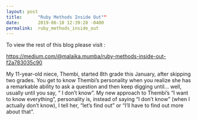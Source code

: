 ```yaml
---
layout: post
title:      "Ruby Methods Inside Out""
date:       2019-06-10 12:39:28 -0400
permalink:  ruby_methods_inside_out
---
```




To view the  rest of this blog please visit :

https://medium.com/@malaika.mumba/ruby-methods-inside-out-f2a783035c90

My 11-year-old niece, Thembi, started 8th grade this January, after skipping two grades. You get to know Thembi’s personality when you realize she has a remarkable ability to ask a question and then keep digging until… well, usually until you say, “ I don’t know”. My new approach to Thembi’s “I want to know everything”, personality is, instead of saying “I don’t know” (when I actually don’t know), I tell her, “let’s find out” or “I’ll have to find out more about that”.
